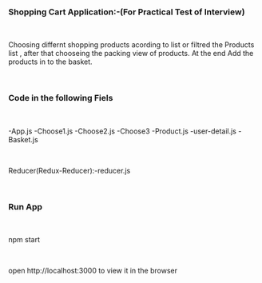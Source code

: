 <html>
  <body>
<h3>Shopping Cart Application:-(For Practical Test of Interview)</h3><br/>
<p>
Choosing differnt shopping products acording to list or filtred the Products list , after that chooseing the packing view of products. At the end Add the products in to the basket.
</p><br/>
    <h3>Code in the following Fiels</h3><br/>
    <p>
    -App.js
    -Choose1.js
    -Choose2.js
    -Choose3
    -Product.js
    -user-detail.js
    -Basket.js
    </p><br/>
    <p>Reducer(Redux-Reducer):-reducer.js</p><br/>
    <h3>Run App </h3><br/>
    <p>npm start</p><br/>
    <p>open http://localhost:3000 to view it in the browser</p>
  </body>
  </html>
  
